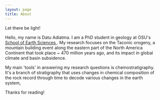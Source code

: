 ```yaml
---
layout: page
title: About
---
```


<p class="message">
  Let there be light!
</p>

Hello, my name is Datu Adiatma. I am a PhD student in geology at OSU's [School of Earth Sciences ](https://earthsciences.osu.edu). My research focuses on the Taconic orogeny, a mountain building event along the eastern part of the North America Continent that took place ~ 470 million years ago, and its impact in global climate and basin subsidence.

My main 'tools' in answering my research questions is chemostratigraphy. It's a branch of stratigraphy that uses changes in chemical composition of the rock record through time to decode various changes in the earth system,

Thanks for reading!
